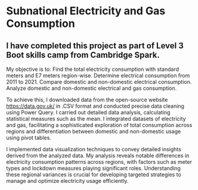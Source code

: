# Subnational Electricity and Gas Consumption

## I have completed this project as part of Level 3 Boot skills camp from Cambridge Spark.
My objective is to:
Find the total electricity consumption with standard meters and E7 meters region-wise.
Determine electrical consumption from 2011 to 2021.
Compare domestic and non-domestic electrical consumption.
Analyze domestic and non-domestic electrical and gas consumption.

To achieve this, I downloaded data from the open-source website https://data.gov.uk/ in .CSV format and conducted precise data cleaning using Power Query. I carried out detailed data analysis, calculating statistical measures such as the mean. I integrated datasets of electricity and gas, facilitating a sophisticated exploration of total consumption across regions and differentiation between domestic and non-domestic usage using pivot tables.

I implemented data visualization techniques to convey detailed insights derived from the analyzed data. My analysis reveals notable differences in electricity consumption patterns across regions, with factors such as meter types and lockdown measures playing significant roles. Understanding these regional variances is crucial for developing targeted strategies to manage and optimize electricity usage efficiently.
